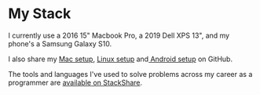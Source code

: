 # My Stack

I currently use a 2016 15" Macbook Pro, a 2019 Dell XPS 13", and my phone's a Samsung Galaxy S10. 

I also share my [Mac setup](https://github.com/obahareth/my-mac-os), [Linux setup](https://github.com/obahareth/my-linux) and[ Android setup](https://github.com/obahareth/my-android) on GitHub.

The tools and languages I've used to solve problems across my career as a programmer are [available on StackShare](https://stackshare.io/obahareth/obahareth).

